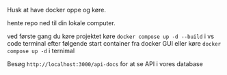 Husk at have docker oppe og køre.

hente repo ned til din lokale computer.

ved første gang du køre projektet køre `docker compose up -d --build` i vs code terminal
efter følgende start container fra docker GUI eller køre `docker compose up -d` i ternimal


Besøg `http://localhost:3000/api-docs` for at se API i vores database
